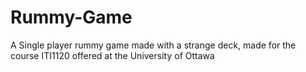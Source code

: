 # Rummy-Game

A Single player rummy game made with a strange deck, made for the course ITI1120 offered at the University of Ottawa
